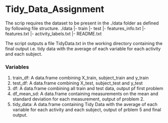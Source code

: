 # Tidy_Data_Assignment

The scrip requires the dataset to be present in the ./data folder as defined by following file structure.
./data
  |- train
  |- test
  |- features_info.txt
  |- features.txt
  |- activity_labels.txt
  |- README.txt
  
  The script outputs a file TidyData.txt in the working directory containing the final output i.e. tidy data with the average of each variable for each activity and each subject.
  
  ### Variables
  1. train_df: A data.frame combining X_train, subject_train and y_train
  2. test_df: A data.frame combining X_test, subject_test and y_test
  3. df: A data.frame combining all train and test data, output pf first problem
  4. df_mean_sd: A data.frame containing measurements on the mean and standard deviation for each measurement, output of problem 2.
  5. tidy_data: A data.frame containing Tidy Data with the average of each variable for each activity and each subject, output of prblem 5 and final output.
  
  
